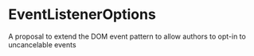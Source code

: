 # EventListenerOptions
A proposal to extend the DOM event pattern to allow authors to opt-in to uncancelable events

